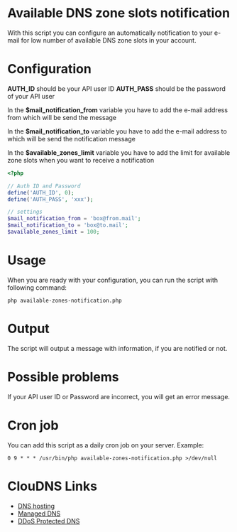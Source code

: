 # Available DNS zone slots notification
With this script you can configure an automatically notification to your e-mail for low number of available DNS zone slots in your account.

# Configuration
**AUTH_ID** should be your API user ID
**AUTH_PASS** should be the password of your API user

In the **$mail_notification_from** variable you have to add the e-mail address from which will be send the message

In the **$mail_notification_to** variable you have to add the e-mail address to which will be send the notification message

In the **$available_zones_limit** variable you have to add the limit for available zone slots when you want to receive a notification

```php
<?php

// Auth ID and Password
define('AUTH_ID', 0);
define('AUTH_PASS', 'xxx');

// settings
$mail_notification_from = 'box@from.mail';
$mail_notification_to = 'box@to.mail';
$available_zones_limit = 100;
```

# Usage
When you are ready with your configuration, you can run the script with following command:
```
php available-zones-notification.php
```

# Output
The script will output a message with information, if you are notified or not.

# Possible problems
If your API user ID or Password are incorrect, you will get an error message.

# Cron job
You can add this script as a daily cron job on your server.
Example:
```
0 9 * * * /usr/bin/php available-zones-notification.php >/dev/null
```

# ClouDNS Links
* [DNS hosting](https://www.cloudns.net)
* [Managed DNS](https://www.cloudns.net/managed-dns/)
* [DDoS Protected DNS](https://www.cloudns.net/ddos-protected-plans/)
